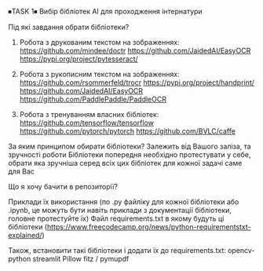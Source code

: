 ⏹TASK 1⏹
Вибір бібліотек АІ для проходження інтернатури

Під які завдання обрати бібліотеки?

1. Робота з друкованим текстом на зображеннях:
https://github.com/mindee/doctr
https://github.com/JaidedAI/EasyOCR
https://pypi.org/project/pytesseract/

2. Робота з рукописним текстом на зображеннях:
https://github.com/rsommerfeld/trocr
https://pypi.org/project/handprint/
https://github.com/JaidedAI/EasyOCR
https://github.com/PaddlePaddle/PaddleOCR

3. Робота з тренуванням власних бібліотек:
https://github.com/tensorflow/tensorflow
https://github.com/pytorch/pytorch
https://github.com/BVLC/caffe

За яким принципом обирати бібліотеки?
Залежить від Вашого заліза, та зручності роботи
Бібліотеки попередня необхідно протестувати у себе, обрати яка зручніша серед всіх цих бібліотек для кожної задачі саме для Вас

Що я хочу бачити в репозиторії?

Приклади їх використання (по .py файліку для кожної бібліотеки або .ipynb, це можуть бути навіть приклади з документації бібліотеки, головне протестуйте їх)
Файл requirements.txt в якому будуть ці бібліотеки (https://www.freecodecamp.org/news/python-requirementstxt-explained/)

Також, встановити такі бібліотеки і додати їх до requirements.txt:
opencv-python
streamlit
Pillow
fitz / pymupdf
